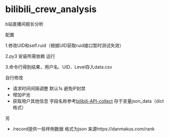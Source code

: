 # bilibili_crew_analysis
b站直播间舰长分析

配置

  1.修改UID和self.ruid（根据UID获取ruid接口暂时测试失效）
  
  2.py3 安装所需依赖 运行
  
  3.命令行得到结果，用户名、UID、Level存入data.csv
  
自行修改

- 请求时间间隔调整 默认1s 避免IP封禁
- 增加IP池
- 获取用户其他信息 字段名称参考[bilibili-API-collect](https://github.com/SocialSisterYi/bilibili-API-collect/blob/master/docs/user/info.md?plain=1) 存于变量json_data（dict格式）

另

- /record提供一些样例数据 格式为json 来源https://danmakus.com/rank
